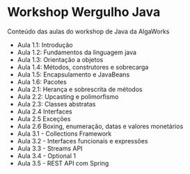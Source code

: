 # Workshop Wergulho Java

Conteúdo das aulas do workshop de Java da AlgaWorks

* Aula 1.1: Introdução	
* Aula 1.2: Fundamentos da linguagem java	
* Aula 1.3: Orientação a objetos	
* Aula 1.4:  Métodos, construtores e sobrecarga	
* Aula 1.5:  Encapsulamento e JavaBeans	
* Aula 1.6: Pacotes	
* Aula 2.1: Herança e sobrescrita de métodos	
* Aula 2.2:  Upcasting e polimorfismo	
* Aula 2.3:  Classes abstratas	
* Aula 2.4 Interfaces	
* Aula 2.5  Exceções	
* Aula 2.6  Boxing, enumeração, datas e valores monetários	
* Aula 3.1 -  Collections Framework	
* Aula 3.2 - Interfaces funcionais e expressões	
* Aula 3.3 - Streams API	
* Aula 3.4 - Optional	1
* Aula 3.5 - REST API com Spring
